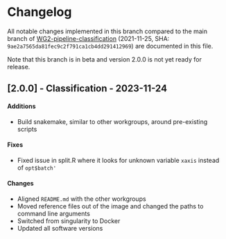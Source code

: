 # Changelog

All notable changes implemented in this branch compared to the main branch of [WG2-pipeline-classification](https://github.com/sc-eQTLgen-consortium/WG2-pipeline-classification) (2021-11-25, SHA: `9ae2a7565da81fec9c2f791ca1cb4dd291412969`) are documented in this file. 

Note that this branch is in beta and version 2.0.0 is not yet ready for release.

## [2.0.0] - Classification - 2023-11-24

#### Additions
- Build snakemake, similar to other workgroups, around pre-existing scripts

#### Fixes
- Fixed issue in split.R where it looks for unknown variable `xaxis` instead of `opt$batch'`

#### Changes
- Aligned `README.md` with the other workgroups
- Moved reference files out of the image and changed the paths to command line arguments
- Switched from singularity to Docker
- Updated all software versions
